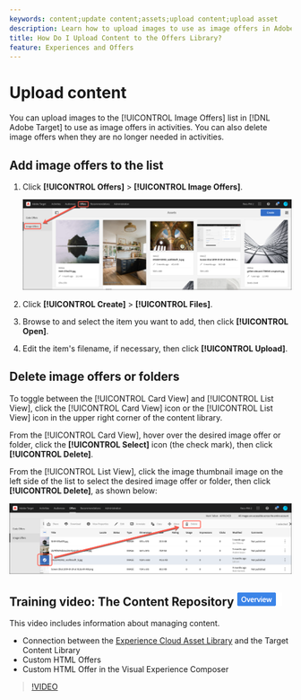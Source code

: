 ```yaml
---
keywords: content;update content;assets;upload content;upload asset
description: Learn how to upload images to use as image offers in Adobe Target.
title: How Do I Upload Content to the Offers Library?
feature: Experiences and Offers
---
```


# Upload content

You can upload images to the [!UICONTROL Image Offers] list in [!DNL Adobe Target] to use as image offers in activities. You can also delete image offers when they are no longer needed in activities.

## Add image offers to the list

1. Click **[!UICONTROL Offers]** > **[!UICONTROL Image Offers]**.

   ![Offers > Image Offers](/help/c-experiences/c-manage-content/assets/image-offers-tab.png)

1. Click **[!UICONTROL Create]** > **[!UICONTROL Files]**.
1. Browse to and select the item you want to add, then click **[!UICONTROL Open]**.
1. Edit the item's filename, if necessary, then click **[!UICONTROL Upload]**.

## Delete image offers or folders

To toggle between the [!UICONTROL Card View] and [!UICONTROL List View], click the [!UICONTROL Card View] icon or the [!UICONTROL List View] icon in the upper right corner of the content library.

From the [!UICONTROL Card View], hover over the desired image offer or folder, click the **[!UICONTROL Select]** icon (the check mark), then click **[!UICONTROL Delete]**.

From the [!UICONTROL List View], click the image thumbnail image on the left side of the list to select the desired image offer or folder, then click **[!UICONTROL Delete]**, as shown below:

![Delete selected item](/help/c-experiences/c-manage-content/assets/delete-image-offer.png)

## Training video: The Content Repository ![Overview badge](/help/assets/overview.png)

This video includes information about managing content. 

* Connection between the [Experience Cloud Asset Library](https://experienceleague.adobe.com/docs/core-services/interface/assets/creative-cloud.html) and the Target Content Library 
* Custom HTML Offers 
* Custom HTML Offer in the Visual Experience Composer 

>[!VIDEO](https://video.tv.adobe.com/v/17387)